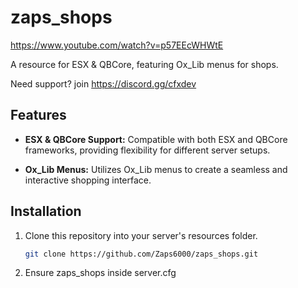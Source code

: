 # zaps_shops

https://www.youtube.com/watch?v=p57EEcWHWtE

A resource for ESX & QBCore, featuring Ox_Lib menus for shops.

Need support? join https://discord.gg/cfxdev

## Features

- **ESX & QBCore Support:** Compatible with both ESX and QBCore frameworks, providing flexibility for different server setups.

- **Ox_Lib Menus:** Utilizes Ox_Lib menus to create a seamless and interactive shopping interface.

## Installation

1. Clone this repository into your server's resources folder.
   ```bash
   git clone https://github.com/Zaps6000/zaps_shops.git
2. Ensure zaps_shops inside server.cfg
